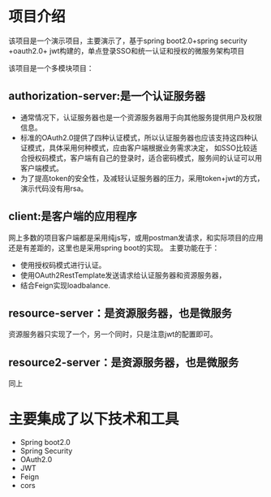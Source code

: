 
# 项目介绍
该项目是一个演示项目，主要演示了，基于spring boot2.0+spring security +oauth2.0+ jwt构建的，单点登录SSO和统一认证和授权的微服务架构项目

该项目是一个多模块项目：
## authorization-server:是一个认证服务器
* 通常情况下，认证服务器也是一个资源服务器用于向其他服务提供用户及权限信息。
* 标准的OAuth2.0提供了四种认证模式，所以认证服务器也应该支持这四种认证模式，具体采用何种模式，应由客户端根据业务需求决定，
    如SSO比较适合授权码模式，客户端有自己的登录时，适合密码模式，服务间的认证可以用客户端模式。
* 为了提高token的安全性，及减轻认证服务器的压力，采用token+jwt的方式，演示代码没有用rsa。
  
## client:是客户端的应用程序
网上多数的项目客户端都是采用纯js写，或用postman发请求，和实际项目的应用还是有差距的，这里也是采用spring boot的实现。
主要功能在于：
* 使用授权码模式进行认证。
* 使用OAuth2RestTemplate发送请求给认证服务器和资源服务器，
* 结合Feign实现loadbalance.
## resource-server：是资源服务器，也是微服务
资源服务器只实现了一个，另一个同时，只是注意jwt的配置即可。
## resource2-server：是资源服务器，也是微服务
同上
# 主要集成了以下技术和工具

* Spring boot2.0
* Spring Security
* OAuth2.0
* JWT
* Feign
* cors





